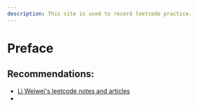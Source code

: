 ```yaml
---
description: This site is used to record leetcode practice.
---
```


# Preface



## Recommendations:

* [Li Weiwei's leetcode notes and articles](https://leetcode-cn.com/u/liweiwei1419/)
* 


